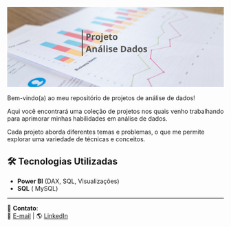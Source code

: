 <p align="center">
  <img src="capa.png" alt="Capa do Portfólio" width="800">
</p>

Bem-vindo(a) ao meu repositório de projetos de análise de dados!

Aqui você encontrará uma coleção de projetos nos quais venho trabalhando para aprimorar minhas habilidades em análise de dados.

Cada projeto aborda diferentes temas e problemas, o que me permite explorar uma variedade de técnicas e conceitos.


## 🛠️ Tecnologias Utilizadas  
- **Power BI** (DAX, SQL, Visualizações)  
- **SQL** ( MySQL)  

---

🚀 **Contato**:  
📧 [E-mail](mailto:alexaccv@gmail.com) | 🌎 [LinkedIn](https://www.linkedin.com/in/alexandra-vidal-2126a248/)  

